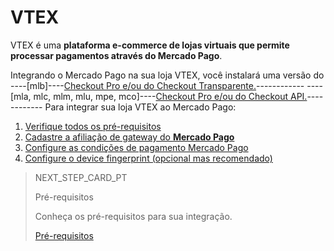 # VTEX

VTEX é uma **plataforma e-commerce de lojas virtuais que permite processar pagamentos através do Mercado Pago**.

Integrando o Mercado Pago na sua loja VTEX, você instalará uma versão do ----[mlb]----[Checkout Pro e/ou do Checkout Transparente.](https://www.mercadopago[FAKER][URL][DOMAIN]/ferramentas-para-vender/cobrar)------------ ----[mla, mlc, mlm, mlu, mpe, mco]----[Checkout Pro e/ou do Checkout API.](https://www.mercadopago.com.br/ferramentas-para-vender/cobrar)------------ Para integrar sua loja VTEX ao Mercado Pago:

1. [Verifique todos os pré-requisitos](https://www.mercadopago[FAKER][URL][DOMAIN]/developers/pt/guides/vtex/prerequisites)
2. [Cadastre a afiliação de gateway do **Mercado Pago**](https://www.mercadopago[FAKER][URL][DOMAIN]/developers/pt/guides/vtex/gateway-affiliations)
3. [Configure as condições de pagamento Mercado Pago](https://www.mercadopago[FAKER][URL][DOMAIN]/developers/pt/guides/plugins/unofficial/vtex/configure-payment-conditions)
4. [Configure o device fingerprint (opcional mas recomendado)](https://www.mercadopago[FAKER][URL][DOMAIN]/developers/pt/guides/vtex/device-fingerprint)

> NEXT_STEP_CARD_PT
>
> Pré-requisitos
>
> Conheça os pré-requisitos para sua integração.
>
> [Pré-requisitos](https://www.mercadopago[FAKER][URL][DOMAIN]/developers/pt/guides/vtex/prerequisites)
